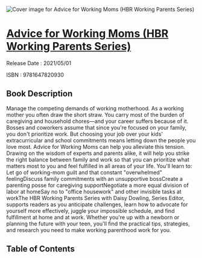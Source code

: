 ![Cover image for Advice for Working Moms (HBR Working Parents Series)](https://imgdetail.ebookreading.net/cover/cover/202109/EB9781647820930.jpg)

[Advice for Working Moms (HBR Working Parents Series)](https://ebookreading.net/view/book/Advice+for+Working+Moms+%28HBR+Working+Parents+Series%29-EB9781647820930_1.html "Advice for Working Moms (HBR Working Parents Series)")
====================================================================================================================

Release Date : 2021/05/01

ISBN : 9781647820930

Book Description
-----------------

Manage the competing demands of working motherhood.
As a working mother you often draw the short straw. You carry most of the burden of caregiving and household chores—and your career suffers because of it. Bosses and coworkers assume that since you're focused on your family, you don't prioritize work. But choosing your job over your kids' extracurricular and school commitments means letting down the people you love most.
Advice for Working Moms can help you alleviate this tension. Drawing on the wisdom of experts and parents alike, it will help you strike the right balance between family and work so that you can prioritize what matters most to you and feel fulfilled in all areas of your life.
You'll learn to:
Let go of working-mom guilt and that constant "overwhelmed" feelingDiscuss family commitments with an unsupportive bossCreate a parenting posse for caregiving supportNegotiate a more equal division of labor at homeSay no to "office housework" and other invisible tasks at workThe HBR Working Parents Series with Daisy Dowling, Series Editor, supports readers as you anticipate challenges, learn how to advocate for yourself more effectively, juggle your impossible schedule, and find fulfillment at home and at work. Whether you're up with a newborn or planning the future with your teen, you'll find the practical tips, strategies, and research you need to make working parenthood work for you.


Table of Contents
-----------------

